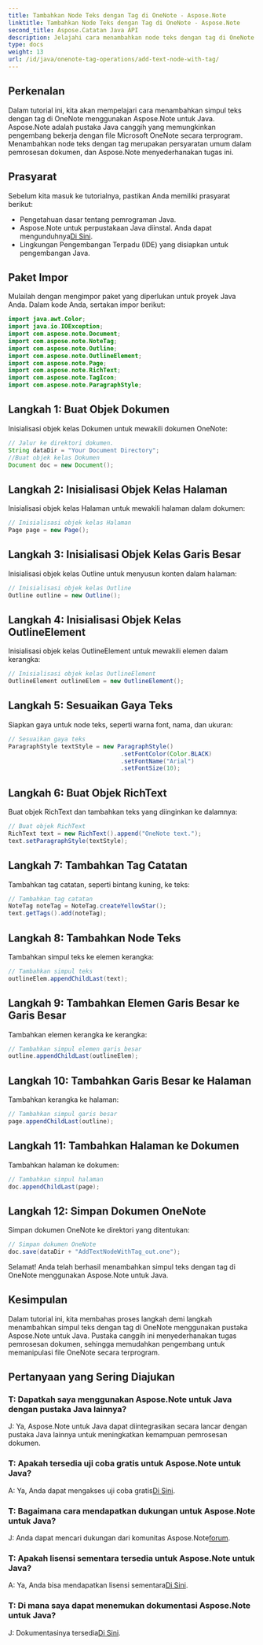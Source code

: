 ```yaml
---
title: Tambahkan Node Teks dengan Tag di OneNote - Aspose.Note
linktitle: Tambahkan Node Teks dengan Tag di OneNote - Aspose.Note
second_title: Aspose.Catatan Java API
description: Jelajahi cara menambahkan node teks dengan tag di OneNote menggunakan Aspose.Note untuk Java. Mudah, efisien, dan ramah pengembang. Unduh perpustakaannya sekarang!
type: docs
weight: 13
url: /id/java/onenote-tag-operations/add-text-node-with-tag/
---
```

## Perkenalan
Dalam tutorial ini, kita akan mempelajari cara menambahkan simpul teks dengan tag di OneNote menggunakan Aspose.Note untuk Java. Aspose.Note adalah pustaka Java canggih yang memungkinkan pengembang bekerja dengan file Microsoft OneNote secara terprogram. Menambahkan node teks dengan tag merupakan persyaratan umum dalam pemrosesan dokumen, dan Aspose.Note menyederhanakan tugas ini.
## Prasyarat
Sebelum kita masuk ke tutorialnya, pastikan Anda memiliki prasyarat berikut:
- Pengetahuan dasar tentang pemrograman Java.
-  Aspose.Note untuk perpustakaan Java diinstal. Anda dapat mengunduhnya[Di Sini](https://releases.aspose.com/note/java/).
- Lingkungan Pengembangan Terpadu (IDE) yang disiapkan untuk pengembangan Java.
## Paket Impor
Mulailah dengan mengimpor paket yang diperlukan untuk proyek Java Anda. Dalam kode Anda, sertakan impor berikut:
```java
import java.awt.Color;
import java.io.IOException;
import com.aspose.note.Document;
import com.aspose.note.NoteTag;
import com.aspose.note.Outline;
import com.aspose.note.OutlineElement;
import com.aspose.note.Page;
import com.aspose.note.RichText;
import com.aspose.note.TagIcon;
import com.aspose.note.ParagraphStyle;
```
## Langkah 1: Buat Objek Dokumen
Inisialisasi objek kelas Dokumen untuk mewakili dokumen OneNote:
```java
// Jalur ke direktori dokumen.
String dataDir = "Your Document Directory";
//Buat objek kelas Dokumen
Document doc = new Document();
```
## Langkah 2: Inisialisasi Objek Kelas Halaman
Inisialisasi objek kelas Halaman untuk mewakili halaman dalam dokumen:
```java
// Inisialisasi objek kelas Halaman
Page page = new Page();
```
## Langkah 3: Inisialisasi Objek Kelas Garis Besar
Inisialisasi objek kelas Outline untuk menyusun konten dalam halaman:
```java
// Inisialisasi objek kelas Outline
Outline outline = new Outline();
```
## Langkah 4: Inisialisasi Objek Kelas OutlineElement
Inisialisasi objek kelas OutlineElement untuk mewakili elemen dalam kerangka:
```java
// Inisialisasi objek kelas OutlineElement
OutlineElement outlineElem = new OutlineElement();
```
## Langkah 5: Sesuaikan Gaya Teks
Siapkan gaya untuk node teks, seperti warna font, nama, dan ukuran:
```java
// Sesuaikan gaya teks
ParagraphStyle textStyle = new ParagraphStyle()
                                .setFontColor(Color.BLACK)
                                .setFontName("Arial")
                                .setFontSize(10);
```
## Langkah 6: Buat Objek RichText
Buat objek RichText dan tambahkan teks yang diinginkan ke dalamnya:
```java
// Buat objek RichText
RichText text = new RichText().append("OneNote text.");
text.setParagraphStyle(textStyle);
```
## Langkah 7: Tambahkan Tag Catatan
Tambahkan tag catatan, seperti bintang kuning, ke teks:
```java
// Tambahkan tag catatan
NoteTag noteTag = NoteTag.createYellowStar();
text.getTags().add(noteTag);
```
## Langkah 8: Tambahkan Node Teks
Tambahkan simpul teks ke elemen kerangka:
```java
// Tambahkan simpul teks
outlineElem.appendChildLast(text);
```
## Langkah 9: Tambahkan Elemen Garis Besar ke Garis Besar
Tambahkan elemen kerangka ke kerangka:
```java
// Tambahkan simpul elemen garis besar
outline.appendChildLast(outlineElem);
```
## Langkah 10: Tambahkan Garis Besar ke Halaman
Tambahkan kerangka ke halaman:
```java
// Tambahkan simpul garis besar
page.appendChildLast(outline);
```
## Langkah 11: Tambahkan Halaman ke Dokumen
Tambahkan halaman ke dokumen:
```java
// Tambahkan simpul halaman
doc.appendChildLast(page);
```
## Langkah 12: Simpan Dokumen OneNote
Simpan dokumen OneNote ke direktori yang ditentukan:
```java
// Simpan dokumen OneNote
doc.save(dataDir + "AddTextNodeWithTag_out.one");
```
Selamat! Anda telah berhasil menambahkan simpul teks dengan tag di OneNote menggunakan Aspose.Note untuk Java.
## Kesimpulan
Dalam tutorial ini, kita membahas proses langkah demi langkah menambahkan simpul teks dengan tag di OneNote menggunakan pustaka Aspose.Note untuk Java. Pustaka canggih ini menyederhanakan tugas pemrosesan dokumen, sehingga memudahkan pengembang untuk memanipulasi file OneNote secara terprogram.
## Pertanyaan yang Sering Diajukan
### T: Dapatkah saya menggunakan Aspose.Note untuk Java dengan pustaka Java lainnya?
J: Ya, Aspose.Note untuk Java dapat diintegrasikan secara lancar dengan pustaka Java lainnya untuk meningkatkan kemampuan pemrosesan dokumen.
### T: Apakah tersedia uji coba gratis untuk Aspose.Note untuk Java?
 A: Ya, Anda dapat mengakses uji coba gratis[Di Sini](https://releases.aspose.com/).
### T: Bagaimana cara mendapatkan dukungan untuk Aspose.Note untuk Java?
J: Anda dapat mencari dukungan dari komunitas Aspose.Note[forum](https://forum.aspose.com/c/note/28).
### T: Apakah lisensi sementara tersedia untuk Aspose.Note untuk Java?
 A: Ya, Anda bisa mendapatkan lisensi sementara[Di Sini](https://purchase.aspose.com/temporary-license/).
### T: Di mana saya dapat menemukan dokumentasi Aspose.Note untuk Java?
 J: Dokumentasinya tersedia[Di Sini](https://reference.aspose.com/note/java/).